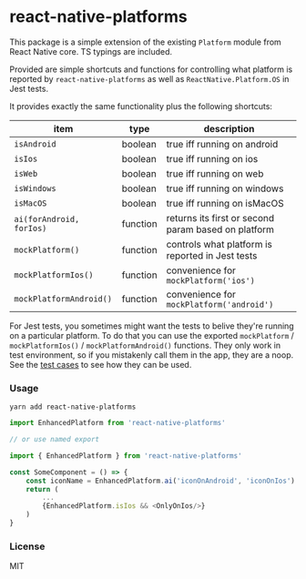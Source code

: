 # react-native-platforms

This package is a simple extension of the existing `Platform` module from React Native core. TS typings are included.

Provided are simple shortcuts and functions for controlling what platform is reported by `react-native-platforms` as well as `ReactNative.Platform.OS` in Jest tests.

It provides exactly the same functionality plus the following shortcuts:

| item                     | type     | description                                         |
| ------------------------ | -------- | --------------------------------------------------- |
| `isAndroid`              | boolean  | true iff running on android                         |
| `isIos`                  | boolean  | true iff running on ios                             |
| `isWeb`                  | boolean  | true iff running on web                             |
| `isWindows`              | boolean  | true iff running on windows                         |
| `isMacOS`                | boolean  | true iff running on isMacOS                         |
| `ai(forAndroid, forIos)` | function | returns its first or second param based on platform |
| `mockPlatform()`         | function | controls what platform is reported in Jest tests    |
| `mockPlatformIos()`      | function | convenience for `mockPlatform('ios')`               |
| `mockPlatformAndroid()`  | function | convenience for `mockPlatform('android')`           |

For Jest tests, you sometimes might want the tests to belive they're running on a particular platform. To do that you can use the exported `mockPlatform` / `mockPlatformIos()` / `mockPlatformAndroid()` functions. They only work in test environment, so if you mistakenly call them in the app, they are a noop. See the [test cases](./src/__tests__/index.test.ts) to see how they can be used.

### Usage

`yarn add react-native-platforms`

```js
import EnhancedPlatform from 'react-native-platforms'

// or use named export

import { EnhancedPlatform } from 'react-native-platforms'

const SomeComponent = () => {
    const iconName = EnhancedPlatform.ai('iconOnAndroid', 'iconOnIos')
    return (
        ...
        {EnhancedPlatform.isIos && <OnlyOnIos/>}
    )
}
```

### License

MIT
